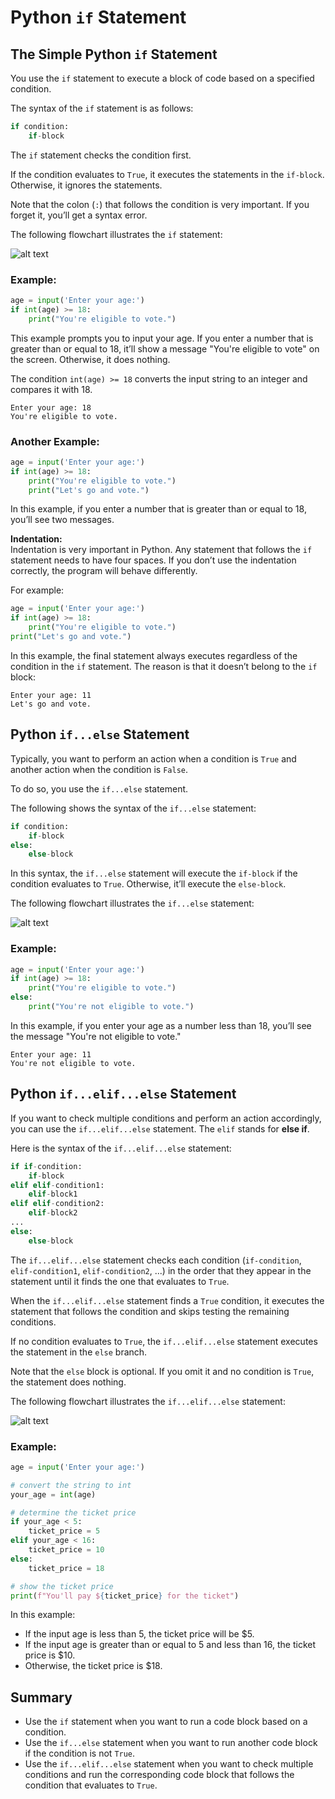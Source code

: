 
# Python `if` Statement

## The Simple Python `if` Statement
You use the `if` statement to execute a block of code based on a specified condition.

The syntax of the `if` statement is as follows:

```python
if condition:
    if-block
```

The `if` statement checks the condition first.

If the condition evaluates to `True`, it executes the statements in the `if-block`. Otherwise, it ignores the statements.

Note that the colon (`:`) that follows the condition is very important. If you forget it, you’ll get a syntax error.

The following flowchart illustrates the `if` statement:

![alt text](image-8.png)

### Example:

```python
age = input('Enter your age:')
if int(age) >= 18:
    print("You're eligible to vote.")
```

This example prompts you to input your age. If you enter a number that is greater than or equal to 18, it’ll show a message "You're eligible to vote" on the screen. Otherwise, it does nothing.

The condition `int(age) >= 18` converts the input string to an integer and compares it with 18.

```text
Enter your age: 18
You're eligible to vote.
```

### Another Example:

```python
age = input('Enter your age:')
if int(age) >= 18:
    print("You're eligible to vote.")
    print("Let's go and vote.")
```

In this example, if you enter a number that is greater than or equal to 18, you’ll see two messages.

**Indentation:**  
Indentation is very important in Python. Any statement that follows the `if` statement needs to have four spaces. If you don’t use the indentation correctly, the program will behave differently.

For example:

```python
age = input('Enter your age:')
if int(age) >= 18:
    print("You're eligible to vote.")
print("Let's go and vote.")
```

In this example, the final statement always executes regardless of the condition in the `if` statement. The reason is that it doesn’t belong to the `if` block:

```text
Enter your age: 11
Let's go and vote.
```

## Python `if...else` Statement
Typically, you want to perform an action when a condition is `True` and another action when the condition is `False`.

To do so, you use the `if...else` statement.

The following shows the syntax of the `if...else` statement:

```python
if condition:
    if-block
else:
    else-block
```

In this syntax, the `if...else` statement will execute the `if-block` if the condition evaluates to `True`. Otherwise, it’ll execute the `else-block`.

The following flowchart illustrates the `if...else` statement:

![alt text](image-9.png)

### Example:

```python
age = input('Enter your age:')
if int(age) >= 18:
    print("You're eligible to vote.")
else:
    print("You're not eligible to vote.")
```

In this example, if you enter your age as a number less than 18, you’ll see the message "You're not eligible to vote."

```text
Enter your age: 11
You're not eligible to vote.
```

## Python `if...elif...else` Statement
If you want to check multiple conditions and perform an action accordingly, you can use the `if...elif...else` statement. The `elif` stands for **else if**.

Here is the syntax of the `if...elif...else` statement:

```python
if if-condition:
    if-block
elif elif-condition1:
    elif-block1
elif elif-condition2:
    elif-block2
...
else:
    else-block
```

The `if...elif...else` statement checks each condition (`if-condition`, `elif-condition1`, `elif-condition2`, ...) in the order that they appear in the statement until it finds the one that evaluates to `True`.

When the `if...elif...else` statement finds a `True` condition, it executes the statement that follows the condition and skips testing the remaining conditions.

If no condition evaluates to `True`, the `if...elif...else` statement executes the statement in the `else` branch.

Note that the `else` block is optional. If you omit it and no condition is `True`, the statement does nothing.

The following flowchart illustrates the `if...elif...else` statement:

![alt text](image-10.png)

### Example:

```python
age = input('Enter your age:')

# convert the string to int
your_age = int(age)

# determine the ticket price
if your_age < 5:
    ticket_price = 5
elif your_age < 16:
    ticket_price = 10
else:
    ticket_price = 18

# show the ticket price
print(f"You'll pay ${ticket_price} for the ticket")
```

In this example:
- If the input age is less than 5, the ticket price will be $5.
- If the input age is greater than or equal to 5 and less than 16, the ticket price is $10.
- Otherwise, the ticket price is $18.

## Summary
- Use the `if` statement when you want to run a code block based on a condition.
- Use the `if...else` statement when you want to run another code block if the condition is not `True`.
- Use the `if...elif...else` statement when you want to check multiple conditions and run the corresponding code block that follows the condition that evaluates to `True`.
